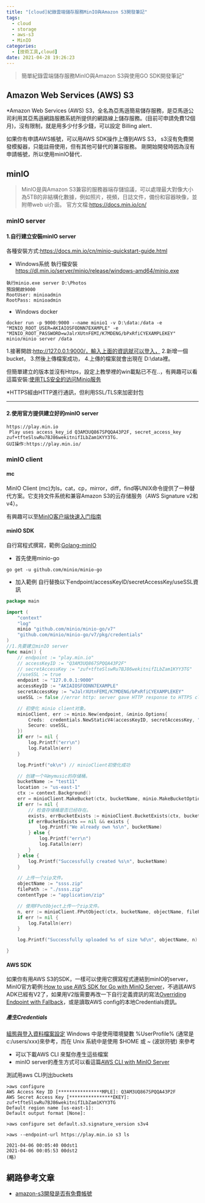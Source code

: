 ```yaml
---
title: "[cloud]紀錄雲端儲存服務MinIO與Amazon S3開發筆記"
tags:
  - cloud
  - storage
  - aws-s3
  - MinIO
categories:
  - [技術工具,cloud]
date: 2021-04-28 19:26:23
---
```



>簡單紀錄雲端儲存服務MinIO與Amazon S3與使用GO SDK開發筆記" 


<!--more-->


## Amazon Web Services (AWS) S3

*Amazon Web Services (AWS) S3，全名為亞馬遜簡易儲存服務，是亞馬遜公司利用其亞馬遜網路服務系統所提供的網路線上儲存服務。(目前可申請免費12個月)，沒有限制，就是用多少付多少錢，可以設定 Billing alert．


如果你有申請AWS帳號，可以用AWS SDK操作上傳到AWS S3，
s3沒有免費開發模擬器，只能註冊使用，但有其他可替代的兼容服務。
剛開始開發時因為沒有申請帳號，所以使用minIO替代．


## minIO
> MinIO是與Amazon S3兼容的服務器端存儲協議，可以處理最大對像大小為5TB的非結構化數據，例如照片，視頻，日誌文件，備份和容器映像，並附帶web ui介面。
官方文檔:https://docs.min.io/cn/
### minIO server
#### 1.自行建立安裝minIO server
各種安裝方式:https://docs.min.io/cn/minio-quickstart-guide.html


- Windows系统 執行檔安裝
https://dl.min.io/server/minio/release/windows-amd64/minio.exe
```
執行minio.exe server D:\Photos
預設開啟9000
RootUser: minioadmin
RootPass: minioadmin
```

- Windows docker
```
docker run -p 9000:9000 --name minio1 -v D:\data:/data -e "MINIO_ROOT_USER=AKIAIOSFODNN7EXAMPLE" -e "MINIO_ROOT_PASSWORD=wJalrXUtnFEMI/K7MDENG/bPxRfiCYEXAMPLEKEY" minio/minio server /data
```

1.接著開啟:http://127.0.0.1:9000/，輸入上面的資訊就可以登入，
2.新增一個bucket，
3.然後上傳檔案成功，
4.上傳的檔案就會出現在 D:\data裡。

但簡單建立的版本並沒有Https，設定上教學裡的win載點已不在..，有興趣可以看這篇安裝:[使用TLS安全的访问Minio服务](https://docs.min.io/cn/how-to-secure-access-to-minio-server-with-tls.html)

*HTTPS經由HTTP進行通訊，但利用SSL/TLS來加密封包

-------------------------------
#### 2.使用官方提供建立好的minIO server  

```
https://play.min.io
 Play uses access_key_id Q3AM3UQ867SPQQA43P2F, secret_access_key zuf+tfteSlswRu7BJ86wekitnifILbZam1KYY3TG.
GUI操作:https://play.min.io/
```

### minIO client
#### mc
MinIO Client (mc)为ls，cat，cp，mirror，diff，find等UNIX命令提供了一种替代方案。它支持文件系统和兼容Amazon S3的云存储服务（AWS Signature v2和v4）。

有興趣可以至[MinIO客户端快速入门指南](https://docs.min.io/cn/minio-client-quickstart-guide.html)

#### minIO SDK
自行寫程式撰寫，範例:[Golang-minIO](https://docs.min.io/cn/golang-client-quickstart-guide.html)
- 首先使用minio-go
```
go get -u github.com/minio/minio-go
```

- 加入範例
自行替換以下endpoint/accessKeyID/secretAccessKey/useSSL資訊
```go 這個範例是使用minIO的SDK的範例  https://docs.min.io/cn/golang-client-quickstart-guide.html golang-client-quickstart-guide
package main

import (
	"context"
	"log"
	minio "github.com/minio/minio-go/v7"
	"github.com/minio/minio-go/v7/pkg/credentials"
)
//1.先要建立minIO server
func main() {
	// endpoint := "play.min.io"
	// accessKeyID := "Q3AM3UQ867SPQQA43P2F"
	// secretAccessKey := "zuf+tfteSlswRu7BJ86wekitnifILbZam1KYY3TG"
	//useSSL := true
	endpoint := "127.0.0.1:9000"
	accessKeyID := "AKIAIOSFODNN7EXAMPLE"
	secretAccessKey := "wJalrXUtnFEMI/K7MDENG/bPxRfiCYEXAMPLEKEY"
	useSSL := false //error http: server gave HTTP response to HTTPS client

	// 初使化 minio client对象。
	minioClient, err := minio.New(endpoint, &minio.Options{
		Creds:  credentials.NewStaticV4(accessKeyID, secretAccessKey, ""),
		Secure: useSSL,
	})
	if err != nil {
		log.Printf("err\n")
		log.Fatalln(err)
	}

	log.Printf("ok\n") // minioClient初使化成功

	// 创建一个叫mymusic的存储桶。
	bucketName := "test11"
	location := "us-east-1"
	ctx := context.Background()
	err = minioClient.MakeBucket(ctx, bucketName, minio.MakeBucketOptions{Region: location})
	if err != nil {
		// 检查存储桶是否已经存在。
		exists, errBucketExists := minioClient.BucketExists(ctx, bucketName)
		if errBucketExists == nil && exists {
			log.Printf("We already own %s\n", bucketName)
		} else {
			log.Printf("err\n")
			log.Fatalln(err)
		}
	} else {
		log.Printf("Successfully created %s\n", bucketName)
	}

	// 上传一个zip文件。
	objectName := "ssss.zip"
	filePath := "./ssss.zip"
	contentType := "application/zip"

	// 使用FPutObject上传一个zip文件。
	n, err := minioClient.FPutObject(ctx, bucketName, objectName, filePath, minio.PutObjectOptions{ContentType: contentType})
	if err != nil {
		log.Fatalln(err)
	}

	log.Printf("Successfully uploaded %s of size %d\n", objectName, n)

}

```



####  AWS SDK
如果你有用AWS S3的SDK，一樣可以使用它撰寫程式連結到minIO的server，
MinIO官方範例:[How to use AWS SDK for Go with MinIO Server](https://docs.min.io/docs/how-to-use-aws-sdk-for-go-with-minio-server.html)，不過該AWS ADK已經有V2了，如果用V2版需要再改一下自行定義資訊的寫法[Overriding Endpoint with Fallback](https://aws.github.io/aws-sdk-go-v2/docs/configuring-sdk/endpoints/)，或是讀取AWS config的本地Credentials資訊。

##### 產生Credentials 
[組態與登入資料檔案設定](https://docs.aws.amazon.com/zh_tw/cli/latest/userguide/cli-configure-files.html)
 Windows 中是使用環境變數 %UserProfile% (通常是c:/users/xxx)來參考，而在 Unix 系統中是使用 $HOME 或 ~ (波狀符號) 來參考
- 可以下載AWS CLI 來幫你產生這些檔案
- minIO server的產生方式可以看這篇[AWS CLI with MinIO Server](https://docs.min.io/docs/aws-cli-with-minio.html)

測試用aws CLI列出buckets
```shell 
>aws configure
AWS Access Key ID [****************MPLE]: Q3AM3UQ867SPQQA43P2F
AWS Secret Access Key [****************EKEY]: zuf+tfteSlswRu7BJ86wekitnifILbZam1KYY3TG
Default region name [us-east-1]:
Default output format [None]:

>aws configure set default.s3.signature_version s3v4

>aws --endpoint-url https://play.min.io s3 ls

2021-04-06 00:05:40 00dst1
2021-04-06 00:05:53 00dst2
(略)
```





## 網路參考文章

- [amazon-s3開發是否有免費帳號](https://stackoverflow.com/questions/1375285/amazon-s3-developer-free-account-for-testing-purposes)
